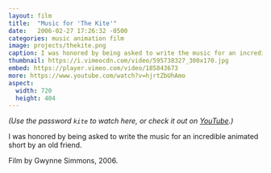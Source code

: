 ```yaml
---
layout: film
title:  "Music for 'The Kite'"
date:   2006-02-27 17:26:32 -0500
categories: music animation film
image: projects/thekite.png
caption: I was honored by being asked to write the music for an incredible animated short by an old friend.
thumbnail: https://i.vimeocdn.com/video/595738327_300x170.jpg
embed: https://player.vimeo.com/video/185843673
more: https://www.youtube.com/watch?v=hjrtZbUhAmo
aspect:
  width: 720
  height: 404
---
```


_(Use the password `kite` to watch here, or check it out on [YouTube](https://www.youtube.com/watch?v=hjrtZbUhAmo).)_

I was honored by being asked to write the music for an incredible animated short by an old friend.

Film by Gwynne Simmons, 2006.

